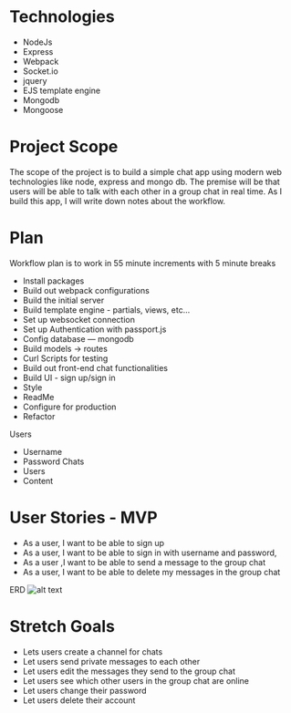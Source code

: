 # Technologies
* NodeJs
* Express
* Webpack
* Socket.io
* jquery
* EJS template engine
* Mongodb
* Mongoose

# Project Scope

The scope of the project is to build a simple chat app using modern web technologies like node, express and mongo db. The premise will be that users will be able to talk with each other in a group chat in real time. As I build this app, I will write down notes about the workflow.


# Plan
Workflow plan is to work in 55 minute increments with 5 minute breaks
* Install packages
* Build out webpack configurations
* Build the initial server
* Build template engine - partials, views, etc...
* Set up websocket connection
* Set up Authentication with passport.js
* Config database  — mongodb
* Build models -> routes
* Curl Scripts for testing
* Build out front-end chat functionalities
* Build UI - sign up/sign in
* Style
* ReadMe
* Configure for production
* Refactor

Users
* Username
* Password
Chats
* Users
* Content

# User Stories - MVP
* As a user, I want to be able to sign up
* As a user, I want to be able to sign in with username and password,
* As a user ,I want to be able to send a message to the group chat
* As a user, I want to be able to delete my messages in the group chat


ERD
![alt text](https://i.imgur.com/0Z553RV.png "Logo Title Text 1")

# Stretch Goals

* Lets users create a channel for chats
* Let users send private messages to each other
* Let users edit the messages they send to the group chat
* Let users see which other users in the group chat are online
* Let users change their password
* Let users delete their account
